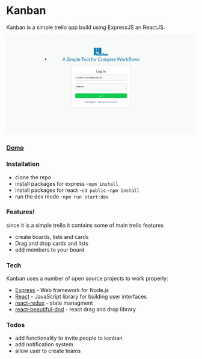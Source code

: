 # Kanban

Kanban is a simple trello app build using ExpressJS an ReactJS.

![](preview.gif)

### [Demo](https://simple-trello123.herokuapp.com/)

### Installation

- clone the repo
- install packages for express -`npm install`
- install packages for react -`cd public` -`npm install`
- run the dev mode -`npm run start:dev`

### Features!

since it is a simple trello it contains some of main trello features

- create boards, lists and cards
- Drag and drop cards and lists
- add members to your board

### Tech

Kanban uses a number of open source projects to work properly:

- [Express](https://expressjs.com/) - Web framework for Node.js
- [React](https://reactjs.org/) - JavaScript library for building user interfaces
- [react-redux](https://react-redux.js.org/) - state managment
- [react-beautiful-dnd](https://www.npmjs.com/package/react-beautiful-dnd) - react drag and drop library

### Todos

- add functionality to invite people to kanban
- add notification system
- allow user to create teams
